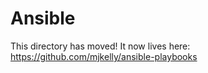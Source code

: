 # Ansible

This directory has moved! It now lives here:
<https://github.com/mjkelly/ansible-playbooks>
